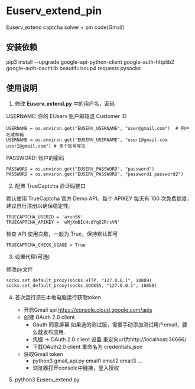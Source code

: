 # Euserv_extend_pin
Euserv_extend captcha solver + pin code(Gmail)

## 安装依赖
pip3 install --upgrade google-api-python-client google-auth-httplib2 google-auth-oauthlib beautifulsoup4 requests pysocks

## 使用说明


1. 修改 **Euserv_extend.py** 中的用户名，密码

USERNAME: 你的 EUserv 账户邮箱或 Customer ID
```
USERNAME = os.environ.get("EUSERV_USERNAME", "user@gmail.com")  # 用户名或邮箱
USERNAME = os.environ.get("EUSERV_USERNAME", "user1@gmail.com user2@gmail.com") # 多个账号写法
```

PASSWORD: 账户的密码
```
PASSWORD = os.environ.get("EUSERV_PASSWORD", "password")
PASSWORD = os.environ.get("EUSERV_PASSWORD", "password1 password2")
```

2. 配置 TrueCaptcha 验证码接口

默认使用 TrueCaptcha 官方 Demo API。每个 APIKEY 每天有 100 次免费额度，建议自行注册以确保稳定性。

```
TRUECAPTCHA_USERID = 'arun56'
TRUECAPTCHA_APIKEY = 'wMjXmBIcHcdYqO2RrsVN'
```

检查 API 使用次数，一般为 True，保持默认即可
```
TRUECAPTCHA_CHECK_USAGE = True
```

3. 设置代理(可选)

修改py文件
```
socks.set_default_proxy(socks.HTTP, "127.0.0.1", 10809)
socks.set_default_proxy(socks.SOCKS5, "127.0.0.1", 10808)
```

4. 首次运行须在本地电脑运行获取token
    - 开启Gmail api https://console.cloud.google.com/apis
    - 创建 OAuth 2.0 client
      - Oauth 同意屏幕 如果选的测试版，需要手动添加测试用户email，要么就发布应用.
      - 凭据 -> OAuth 2.0 client 设置 重定向url为http://localhost:36666/
      - 下载OAuth2.0 client 重命名为 credentials.json
    - 获取Gmail token
      - python3 gmail_api.py email1 email2 email3 ...
      - 浏览器打开console中链接，登入授权

5. python3 Euserv_extend.py
